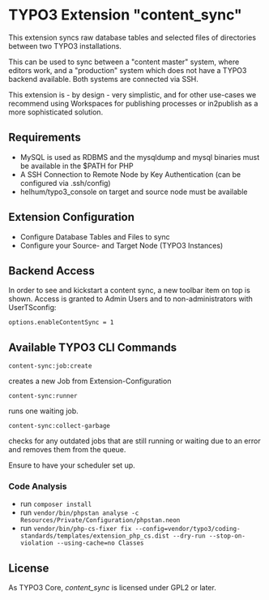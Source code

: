 # TYPO3 Extension "content_sync"

This extension syncs raw database tables and selected files of directories between two TYPO3 installations.

This can be used to sync between a "content master" system, where editors work, and a "production" system which does not have a TYPO3 backend available. Both systems are connected via SSH.

This extension is - by design - very simplistic, and for other use-cases we recommend using Workspaces for publishing processes or in2publish as a more sophisticated solution.

## Requirements

* MySQL is used as RDBMS and the mysqldump and mysql binaries must be available in the $PATH for PHP
* A SSH Connection to Remote Node by Key Authentication (can be configured via .ssh/config)
* helhum/typo3_console on target and source node must be available

## Extension Configuration

* Configure Database Tables and Files to sync
* Configure your Source- and Target Node (TYPO3 Instances)

## Backend Access

In order to see and kickstart a content sync, a new toolbar item on top is shown. Access is granted to Admin Users and to non-administrators with UserTSconfig:

    options.enableContentSync = 1


## Available TYPO3 CLI Commands

    content-sync:job:create
    
creates a new Job from Extension-Configuration

    content-sync:runner
    
runs one waiting job.

    content-sync:collect-garbage

checks for any outdated jobs that are still running or waiting due to an error and removes them from the queue.

Ensure to have your scheduler set up.

### Code Analysis

- run `composer install`
- run ``vendor/bin/phpstan analyse -c Resources/Private/Configuration/phpstan.neon``
- run ``vendor/bin/php-cs-fixer fix --config=vendor/typo3/coding-standards/templates/extension_php_cs.dist --dry-run --stop-on-violation --using-cache=no Classes``


## License

As TYPO3 Core, _content_sync_ is licensed under GPL2 or later.
